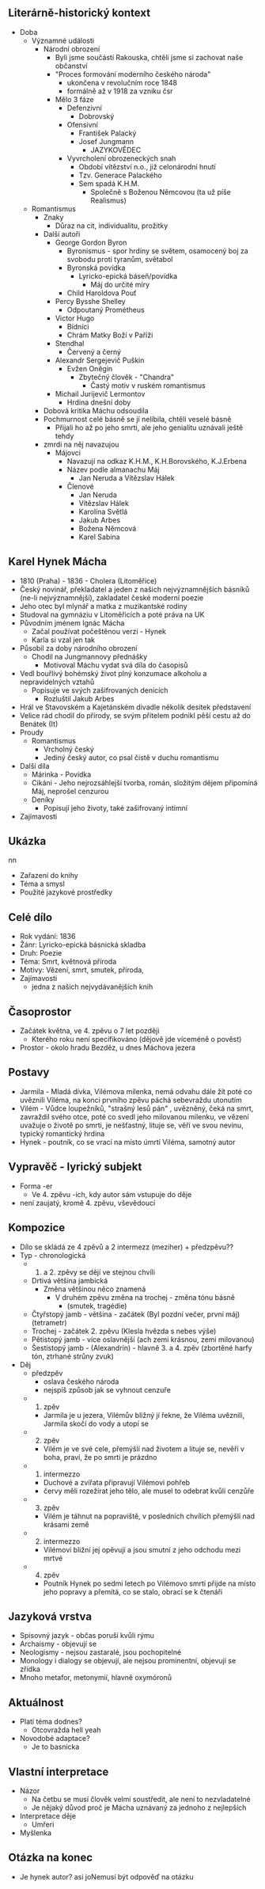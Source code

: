 ## Literárně-historický kontext
- Doba
    - Významné události
	    - Národní obrození
		    - Byli jsme součástí Rakouska, chtěli jsme si zachovat naše občanství
		    - "Proces formování moderního českého národa"
			    - ukončena v revolučním roce 1848
			    - formálně až v 1918 za vzniku čsr
		    - Mělo 3 fáze
			    - Defenzivní
				    - Dobrovský
			    - Ofensivní
					- František Palacký
					- Josef Jungmann
						- JAZYKOVĚDEC
				- Vyvrcholení obrozeneckých snah
					- Období vítězství n.o., již celonárodní hnutí
					- Tzv. Generace Palackého
					- Sem spadá K.H.M.
						- Společně s Boženou Němcovou (ta už píše Realismus)
    - Romantismus
	    - Znaky
		    - Důraz na cit, individualitu, prožitky
	    - Další autoři
		    - George Gordon Byron
			    - Byronismus - spor hrdiny se světem, osamocený boj za svobodu proti tyranům, světabol
			    - Byronská povídka
				    - Lyricko-epická báseň/povídka
					    - Máj do určité míry
			    - Child Haroldova Pouť
		    - Percy Bysshe Shelley
			    - Odpoutaný Prométheus
		    - Victor Hugo
			    - Bídníci
			    - Chrám Matky Boží v Paříži
		    - Stendhal
			    - Červený a černý
		    - Alexandr Sergejevič Puškin
			    - Evžen Oněgin
				    - Zbytečný člověk - "Chandra"
					    - Častý motiv v ruském romantismus
		    - Michail Jurijevič Lermontov
			    - Hrdina dnešní doby
	    - Dobová kritika Máchu odsoudila
	    - Pochmurnost celé básně se jí nelíbila, chtěli veselé básně
		    - Přijali ho až po jeho smrti, ale jeho genialitu uznávali ještě tehdy
	    - zmrdi na něj navazujou
		    - Májovci
			    - Navazují na odkaz K.H.M., K.H.Borovského, K.J.Erbena
			    - Název podle almanachu Máj
				    - Jan Neruda a Vítězslav Hálek
			    - Členové
				    - Jan Neruda
				    - Vítězslav Hálek
				    - Karolína Světlá
				    - Jakub Arbes
				    - Božena Němcová
				    - Karel Sabina

## Karel Hynek Mácha
- 1810 (Praha) - 1836 - Cholera (Litoměřice)
- Český novinář, překladatel a jeden z našich nejvýznamnějších básníků (ne-li nejvýznamnější), zakladatel české moderní poezie
- Jeho otec byl mlynář a matka z muzikantské rodiny
- Studoval na gymnáziu v Litoměřicích a poté práva na UK
- Původním jménem Ignác Mácha
	- Začal používat počeštěnou verzi - Hynek
	- Karla si vzal jen tak
- Působil za doby národního obrození
	- Chodil na Jungmannovy přednášky
		- Motivoval Máchu vydat svá díla do časopisů 
- Vedl bouřlivý bohémský život plný konzumace alkoholu a nepravidelných vztahů
	- Popisuje ve svých zašifrovaných denících
		- Rozluštil Jakub Arbes
- Hrál ve Stavovském a Kajetánském divadle několik desítek představení
- Velice rád chodil do přírody, se svým přítelem podnikl pěší cestu až do Benátek (It)
- Proudy
	- Romantismus 
		- Vrcholný český
		- Jediný český autor, co psal čistě v duchu romantismu
- Další díla
	- Márinka - Povídka 
	- Cikáni - Jeho nejrozsáhlejší tvorba, román, složitým dějem připomíná Máj, neprošel cenzurou
	- Deníky
		- Popisují jeho životy, také zašifrovaný intimní
- Zajímavosti

## Ukázka
nn
- Zařazení do knihy
- Téma a smysl
- Použité jazykové prostředky

## Celé dílo
- Rok vydání: 1836
- Žánr: Lyricko-epická básnická skladba
- Druh: Poezie
- Téma: Smrt, květnová příroda
- Motivy: Vězení, smrt, smutek, příroda, 
- Zajímavosti
	- jedna z našich nejvydávanějších knih
## Časoprostor
- Začátek května, ve 4. zpěvu o 7 let později
	- Kterého roku není specifikováno (dějově jde víceméně o pověst)
- Prostor - okolo hradu Bezděz, u dnes Máchova jezera
## Postavy
- Jarmila - Mladá dívka, Vilémova milenka, nemá odvahu dále žít poté co uvěznili Viléma, na konci prvního zpěvu páchá sebevraždu utonutím
- Vilém - Vůdce loupežníků, "strašný lesů pán" , uvězněný, čeká na smrt, zavraždil svého otce, poté co svedl jeho milovanou milenku, ve vězení uvažuje o životě po smrti, je nešťastný, lituje se, věří ve svou nevinu, typický romantický hrdina
- Hynek - poutník, co se vrací na místo úmrtí Viléma, samotný autor 

## Vypravěč - lyrický subjekt
- Forma -er
	- Ve 4. zpěvu -ich, kdy autor sám vstupuje do děje
- není zaujatý, kromě 4. zpěvu, vševědoucí
## Kompozice
- Dílo se skládá ze 4 zpěvů a 2 intermezz (meziher) + předzpěvu??
- Typ - chronologická
	- 1. a 2. zpěvy se dějí ve stejnou chvíli
	- Drtivá většina jambická
		- Změna většinou něco znamená
			- V druhém zpěvu změna na trochej - změna tónu básně
				- (smutek, tragédie)
	- Čtyřstopý jamb - většina - začátek (Byl pozdní večer, první máj) (tetrametr)
	- Trochej - začátek 2. zpěvu (Klesla hvězda s nebes výše)
	- Pětistopý jamb - více oslavnější (ach zemi krásnou, zemi milovanou)
	- Šestistopý jamb - (Alexandrín) - hlavně 3. a 4. zpěv (zbortěné harfy tón, ztrhané strůny zvuk)
- Děj
	- předzpěv
		- oslava českého národa
		- nejspíš způsob jak se vyhnout cenzuře
	- 1. zpěv
		- Jarmila je u jezera, Vilémův bližný jí řekne, že Viléma uvěznili, Jarmila skočí do vody a utopí se
	- 2. zpěv
		- Vilém je ve své cele, přemýšlí nad životem a lituje se, nevěří v boha, praví, že po smrti je prázdno
	- 1. intermezzo
		- Duchové a zvířata připravují Vilémovi pohřeb
		- červy měli rozežírat jeho tělo, ale musel to odebrat kvůli cenzůře
	- 3. zpěv
		- Vilém je táhnut na popraviště, v posledních chvílích přemýšlí nad krásami země
	- 2. intermezzo
		- Vilémovi bližní jej opěvují a jsou smutní z jeho odchodu mezi mrtvé
	- 4. zpěv
		- Poutník Hynek po sedmi letech po Vilémovo smrti přijde na místo jeho popravy a přemítá, co se stalo, obrací se k čtenáři 

## Jazyková vrstva
- Spisovný jazyk - občas poruší kvůli rýmu
- Archaismy - objevují se
- Neologismy - nejsou zastaralé, jsou pochopitelné
- Monology i dialogy se objevují, ale nejsou prominentní, objevují se zřídka
- Mnoho metafor, metonymií, hlavně oxymóronů
## Aktuálnost
- Platí téma dodnes?
	- Otcovražda hell yeah
- Novodobé adaptace?
	- Je to basnicka

## Vlastní interpretace
- Názor
	- Na četbu se musí člověk velmi soustředit, ale není to nezvladatelné
	- Je nějaký důvod proč je Mácha uznávaný za jednoho z nejlepších 
- Interpretace děje
	- Umřeri 
- Myšlenka

## Otázka na konec
- Je hynek autor? asi joNemusí být odpověď na otázku